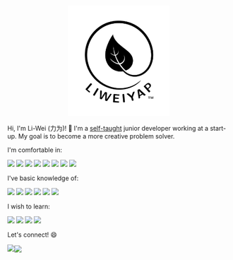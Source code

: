 <p align="center">
  <img height="250" src="https://github.com/liweiyap/liweiyap/blob/master/logo-black-background-white-bigger.png">
</p>

Hi, I'm Li-Wei (力为)! :wave: I'm a [self-taught](https://www.quora.com/What-does-it-mean-to-be-a-self-taught-programmer#:~:text=It%20means%20that%20you%20did%20not%20go%20to%20college%20for%20Computer%20Science.&text=However%2C%20whether%20you%20are%20a,taught%20to%20you%20in%20school.) junior developer working at a start-up. My goal is to become a more creative problem solver.

I'm comfortable in:
<p float="left">
  <img src="https://cdn.jsdelivr.net/npm/simple-icons@3.1.0/icons/cplusplus.svg" height="40"/>
  <img src="https://cdn.jsdelivr.net/npm/simple-icons@3.1.0/icons/cmake.svg" height="40"/>
  <img src="https://cdn.jsdelivr.net/npm/simple-icons@3.1.0/icons/qt.svg" height="40"/>
  <img src="https://cdn.jsdelivr.net/npm/simple-icons@3.1.0/icons/python.svg" height="40"/>
  <img src="https://cdn.jsdelivr.net/npm/simple-icons@3.1.0/icons/gnubash.svg" height="40"/>
  <img src="https://cdn.jsdelivr.net/npm/simple-icons@3.1.0/icons/r.svg" height="40"/>
  <img src="https://cdn.jsdelivr.net/npm/simple-icons@3.1.0/icons/mathworks.svg" height="40"/>
  <img src="https://cdn.jsdelivr.net/npm/simple-icons@3.1.0/icons/linux.svg" height="40"/>
</p>

I've basic knowledge of:
<p float="left">
  <img src="https://cdn.jsdelivr.net/npm/simple-icons@3.1.0/icons/raspberrypi.svg" height="40"/>
  <img src="https://cdn.jsdelivr.net/npm/simple-icons@3.1.0/icons/css3.svg" height="40"/>
  <img src="https://cdn.jsdelivr.net/npm/simple-icons@3.1.0/icons/jekyll.svg" height="40"/>
  <img src="https://cdn.jsdelivr.net/npm/simple-icons@3.1.0/icons/mysql.svg" height="40"/>
  <img src="https://cdn.jsdelivr.net/npm/simple-icons@3.1.0/icons/inkscape.svg" height="40"/>
  <img src="https://cdn.jsdelivr.net/npm/simple-icons@3.1.0/icons/latex.svg" height="40"/>
</p>

I wish to learn:
<p float="left">
  <img src="https://cdn.jsdelivr.net/npm/simple-icons@3.1.0/icons/swift.svg" height="40"/>
  <img src="https://cdn.jsdelivr.net/npm/simple-icons@3.1.0/icons/java.svg" height="40"/>
  <img src="https://cdn.jsdelivr.net/npm/simple-icons@3.1.0/icons/javascript.svg" height="40"/>
  <img src="https://cdn.jsdelivr.net/npm/simple-icons@3.1.0/icons/androidstudio.svg" height="40"/>
</p>

Let's connect! :smile:
<p float="left">
  <a href="mailto:liweiyap@gmail.com">
    <img align="left" height="40" src="https://cdn.jsdelivr.net/npm/simple-icons@v3/icons/gmail.svg"/>
  </a>
  <a href="https://www.linkedin.com/in/liweiyap/">
    <img align="center" height="40" src="https://cdn.jsdelivr.net/npm/simple-icons@v3/icons/linkedin.svg"/>
  </a>
</p>

